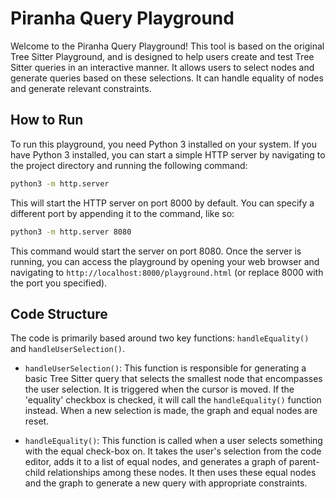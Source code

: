 # Piranha Query Playground

Welcome to the Piranha Query Playground! This tool is based on the original Tree Sitter Playground, and is designed to help users create and test Tree Sitter queries in an interactive manner. It allows users to select nodes and generate queries based on these selections. It can handle equality of nodes and generate relevant constraints.

## How to Run

To run this playground, you need Python 3 installed on your system. If you have Python 3 installed, you can start a simple HTTP server by navigating to the project directory and running the following command:

```bash
python3 -m http.server
```

This will start the HTTP server on port 8000 by default. You can specify a different port by appending it to the command, like so:

```bash
python3 -m http.server 8080
```

This command would start the server on port 8080. Once the server is running, you can access the playground by opening your web browser and navigating to `http://localhost:8000/playground.html` (or replace 8000 with the port you specified).

## Code Structure

The code is primarily based around two key functions: `handleEquality()` and `handleUserSelection()`.

- `handleUserSelection()`: This function is responsible for generating a basic Tree Sitter query that selects the smallest node that encompasses the user selection. It is triggered when the cursor is moved. If the 'equality' checkbox is checked, it will call the `handleEquality()` function instead. When a new selection is made, the graph and equal nodes are reset.

- `handleEquality()`: This function is called when a user selects something with the equal check-box on. It takes the user's selection from the code editor, adds it to a list of equal nodes, and generates a graph of parent-child relationships among these nodes. It then uses these equal nodes and the graph to generate a new query with appropriate constraints.
